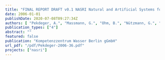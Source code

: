 ```yaml
---
title: "FINAL REPORT DRAFT v0.1 NASRI Natural and Artificial Systems for Recharge and Infiltration  Project acronym: NASRI"
date: 2006-01-01
publishDate: 2020-07-08T09:27:34Z
authors: [ "Pekdeger, A.", "Massmann, G.", "Ohm, B.", "Nützmann, G.", "Horner, C.", "Holzbecher, E.", "Wiese, B.", "Greskowiak, J.", "Heberer, T.", "Fanck, B.", "Mechlinski, A.", "Jekel, M.", "Grünheid, S.", "Kutz, K.", "Hübner, U.", "Jacobs, C.", "Chorus, I.", "Bartel, H.", "Grützmacher, G.", "Wessel, G.", "López-Pila, J. M.", "Szewzyk, R. G.", "Dizer, H.", "Fischer, M.", "Bohn, H." ]
publication_types: ["4"]
abstract: ""
featured: false
publication: "Kompetenzzentrum Wasser Berlin gGmbH"
url_pdf: "/pdf/Pekdeger-2006-36.pdf"
projects: ["nasri"]
---
```


